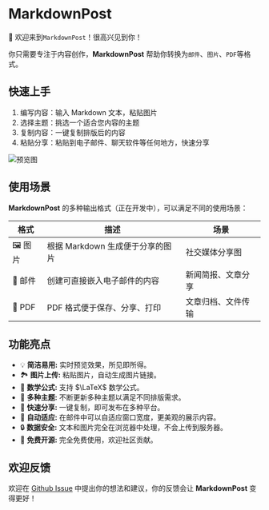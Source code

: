 # MarkdownPost

👋 欢迎来到`MarkdownPost`！很高兴见到你！

你只需要专注于内容创作，**MarkdownPost** 帮助你转换为`邮件`、`图片`、`PDF`等格式。

## 快速上手

1. 编写内容：输入 Markdown 文本，粘贴图片
2. 选择主题：挑选一个适合您内容的主题
3. 复制内容：一键复制排版后的内容
4. 粘贴分享：粘贴到电子邮件、聊天软件等任何地方，快速分享

![预览图](https://picsum.photos/600/300)

## 使用场景

**MarkdownPost** 的多种输出格式（正在开发中），可以满足不同的使用场景：

| 格式     | 描述                    | 场景        |
|--------|-----------------------|-----------|
| 🖼️ 图片 | 根据 Markdown 生成便于分享的图片 | 社交媒体分享图   |
| 📧 邮件  | 创建可直接嵌入电子邮件的内容        | 新闻简报、文章分享 |
| 📄 PDF | PDF 格式便于保存、分享、打印      | 文章归档、文件传输 |

## 功能亮点

- 💡 **简洁易用:** 实时预览效果，所见即所得。
- 🏞️ **图片上传:** 粘贴图片，自动生成图片链接。
- 🧮 **数学公式:** 支持 $\LaTeX$ 数学公式。
- 🎨 **多种主题:** 不断更新多种主题以满足不同排版需求。
- 📧 **快速分享:** 一键复制，即可发布在多种平台。
- 📄 **自动适应:** 在邮件中可以自适应窗口宽度，更美观的展示内容。
- 🔒 **数据安全:** 文本和图片完全在浏览器中处理，不会上传到服务器。
- 🌟 **免费开源:** 完全免费使用，欢迎社区贡献。

## 欢迎反馈

欢迎在 [Github Issue](https://github.com/Cyronlee/markdown-post/issues) 中提出你的想法和建议，你的反馈会让 **MarkdownPost**
变得更好！
